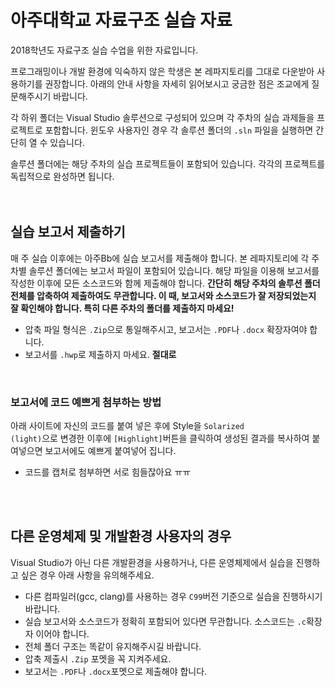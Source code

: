 # 아주대학교 자료구조 실습 자료

2018학년도 자료구조 실습 수업을 위한 자료입니다.

프로그래밍이나 개발 환경에 익숙하지 않은 학생은 본 레파지토리를 그대로 다운받아 사용하기를 권장합니다. 아래의 안내 사항을 자세히 읽어보시고 궁금한 점은 조교에게 질문해주시기 바랍니다.

각 하위 폴더는 Visual Studio 솔루션으로 구성되어 있으며 각 주차의 실습 과제들을 프로젝트로 포함합니다. 윈도우 사용자인 경우 각 솔루션 폴더의 ```.sln``` 파일을 실행하면 간단히 열 수 있습니다.

솔루션 폴더에는 해당 주차의 실습 프로젝트들이 포함되어 있습니다. 각각의 프로젝트를 독립적으로 완성하면 됩니다.
<br>
<br>
<br>

## 실습 보고서 제출하기

매 주 실습 이후에는 아주Bb에 실습 보고서를 제출해야 합니다. 본 레파지토리에 각 주차별 솔루션 폴더에는 보고서 파일이 포함되어 있습니다. 해당 파일을 이용해 보고서를 작성한 이후에 모든 소스코드와 함께 제출해야 합니다. **간단히 해당 주차의 솔루션 폴더 전체를 압축하여 제출하여도 무관합니다. 이 때, 보고서와 소스코드가 잘 저장되었는지 잘 확인해야 합니다. 특히 다른 주차의 폴더를 제출하지 마세요!**

- 압축 파일 형식은 <code>.Zip</code>으로 통일해주시고, 보고서는 <code>.PDF</code>나 <code>.docx</code> 확장자여야 합니다.
- 보고서를 <code>.hwp</code>로 제출하지 마세요. **절대로**

<br>

### 보고서에 코드 예쁘게 첨부하는 방법
아래 사이트에 자신의 코드를 붙여 넣은 후에 Style을 <code>Solarized (light)</code>으로 변경한 이후에 <code>[Highlight]</code>버튼을 클릭하여 생성된 결과를 복사하여 붙여넣으면 보고서에도 예쁘게 붙여넣어 집니다.

* 코드를 캡처로 첨부하면 서로 힘들잖아요 ㅠㅠ 


<br>
<br>

## 다른 운영체제 및 개발환경 사용자의 경우

Visual Studio가 아닌 다른 개발환경을 사용하거나, 다른 운영체제에서 실습을 진행하고 싶은 경우 아래 사항을 유의해주세요.
- 다른 컴파일러(gcc, clang)를 사용하는 경우 <code>C99</code>버전 기준으로 실습을 진행하시기 바랍니다.
- 실습 보고서와 소스코드가 정확히 포함되어 있다면 무관합니다. 소스코드는 <code>.c</code>확장자 이어야 합니다.
- 전체 폴더 구조는 똑같이 유지해주시길 바랍니다.
- 압축 제출시 <code>.Zip</code> 포멧을 꼭 지켜주세요.
- 보고서는 <code>.PDF</code>나 <code>.docx</code>포멧으로 제출해야 합니다.
